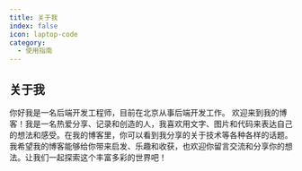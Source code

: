 ```yaml
---
title: 关于我
index: false
icon: laptop-code
category:
  - 使用指南
---
```


## 关于我

你好我是一名后端开发工程师，目前在北京从事后端开发工作。
欢迎来到我的博客！我是一名热爱分享、记录和创造的人，我喜欢用文字、图片和代码来表达自己的想法和感受。在我的博客里，你可以看到我分享的关于技术等各种各样的话题。我希望我的博客能够给你带来启发、乐趣和收获，也欢迎你留言交流和分享你的想法。让我们一起探索这个丰富多彩的世界吧！

<Catalog />
